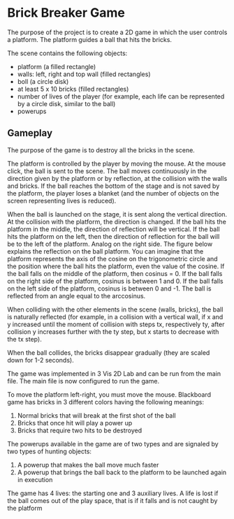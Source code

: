 # Brick Breaker Game

The purpose of the project is to create a 2D game in which the user controls a platform. The platform guides a ball that hits the bricks.

The scene contains the following objects:

* platform (a filled rectangle)
* walls: left, right and top wall (filled rectangles)
* boll (a circle disk)
* at least 5 x 10 bricks (filled rectangles)
* number of lives of the player (for example, each life can be represented by a circle disk, similar to the ball)
* powerups

## Gameplay

The purpose of the game is to destroy all the bricks in the scene.

The platform is controlled by the player by moving the mouse. At the mouse click, the ball is sent to the scene. The ball moves continuously in the direction given by the platform or by reflection, at the collision with the walls and bricks. If the ball reaches the bottom of the stage and is not saved by the platform, the player loses a blanket (and the number of objects on the screen representing lives is reduced).

When the ball is launched on the stage, it is sent along the vertical direction. At the collision with the platform, the direction is changed. If the ball hits the platform in the middle, the direction of reflection will be vertical. If the ball hits the platform on the left, then the direction of reflection for the ball will be to the left of the platform. Analog on the right side. The figure below explains the reflection on the ball platform. You can imagine that the platform represents the axis of the cosine on the trigonometric circle and the position where the ball hits the platform, even the value of the cosine. If the ball falls on the middle of the platform, then cosinus = 0. If the ball falls on the right side of the platform, cosinus is between 1 and 0. If the ball falls on the left side of the platform, cosinus is between 0 and -1. The ball is reflected from an angle equal to the arccosinus.

When colliding with the other elements in the scene (walls, bricks), the ball is naturally reflected (for example, in a collision with a vertical wall, if x and y increased until the moment of collision with steps tx, respectively ty, after collision y increases further with the ty step, but x starts to decrease with the tx step).

When the ball collides, the bricks disappear gradually (they are scaled down for 1-2 seconds).

The game was implemented in 3 Vis 2D Lab and can be run from
the main file. The main file is now configured to run the game.

To move the platform left-right, you must move the mouse. Blackboard
game has bricks in 3 different colors having the following meanings:
1. Normal bricks that will break at the first shot of the ball
2. Bricks that once hit will play a power up
3. Bricks that require two hits to be destroyed

The powerups available in the game are of two types and are signaled by
two types of hunting objects:
1. A powerup that makes the ball move much faster
2. A powerup that brings the ball back to the platform to be launched
again in execution

The game has 4 lives: the starting one and 3 auxiliary lives. A life is lost if
the ball comes out of the play space, that is if it falls and is not caught by the platform
